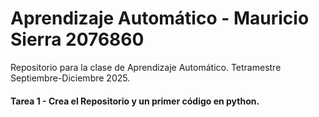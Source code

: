 # Aprendizaje Automático - Mauricio Sierra 2076860
Repositorio para la clase de Aprendizaje Automático. Tetramestre Septiembre-Diciembre 2025.
#### Tarea 1 - Crea el Repositorio y un primer código en python.
